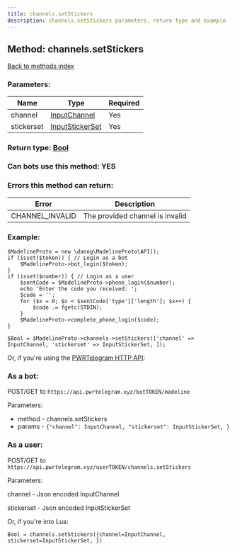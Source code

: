 ```yaml
---
title: channels.setStickers
description: channels.setStickers parameters, return type and example
---
```

## Method: channels.setStickers  
[Back to methods index](index.md)


### Parameters:

| Name     |    Type       | Required |
|----------|---------------|----------|
|channel|[InputChannel](../types/InputChannel.md) | Yes|
|stickerset|[InputStickerSet](../types/InputStickerSet.md) | Yes|


### Return type: [Bool](../types/Bool.md)

### Can bots use this method: **YES**


### Errors this method can return:

| Error    | Description   |
|----------|---------------|
|CHANNEL_INVALID|The provided channel is invalid|


### Example:


```
$MadelineProto = new \danog\MadelineProto\API();
if (isset($token)) { // Login as a bot
    $MadelineProto->bot_login($token);
}
if (isset($number)) { // Login as a user
    $sentCode = $MadelineProto->phone_login($number);
    echo 'Enter the code you received: ';
    $code = '';
    for ($x = 0; $x < $sentCode['type']['length']; $x++) {
        $code .= fgetc(STDIN);
    }
    $MadelineProto->complete_phone_login($code);
}

$Bool = $MadelineProto->channels->setStickers(['channel' => InputChannel, 'stickerset' => InputStickerSet, ]);
```

Or, if you're using the [PWRTelegram HTTP API](https://pwrtelegram.xyz):

### As a bot:

POST/GET to `https://api.pwrtelegram.xyz/botTOKEN/madeline`

Parameters:

* method - channels.setStickers
* params - `{"channel": InputChannel, "stickerset": InputStickerSet, }`



### As a user:

POST/GET to `https://api.pwrtelegram.xyz/userTOKEN/channels.setStickers`

Parameters:

channel - Json encoded InputChannel

stickerset - Json encoded InputStickerSet




Or, if you're into Lua:

```
Bool = channels.setStickers({channel=InputChannel, stickerset=InputStickerSet, })
```

